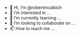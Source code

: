 - 👋 Hi, I’m @robertmcalkich
- 👀 I’m interested in ...
- 🌱 I’m currently learning ...
- 💞️ I’m looking to collaborate on ...
- 📫 How to reach me ...

<!---
robertmcalkich/robertmcalkich is a ✨ special ✨ repository because its `README.md` (this file) appears on your GitHub profile.
You can click the Preview link to take a look at your changes.
--->
